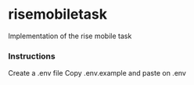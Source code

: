 # risemobiletask
Implementation of the rise mobile task

### Instructions

Create a .env file
Copy .env.example and paste on .env
